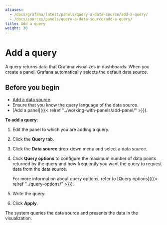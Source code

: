 ```yaml
---
aliases:
  - /docs/grafana/latest/panels/query-a-data-source/add-a-query/
  - /docs/sources/panels/query-a-data-source/add-a-query/
title: Add a query
weight: 30
---
```


# Add a query

A query returns data that Grafana visualizes in dashboards. When you create a panel, Grafana automatically selects the default data source.

## Before you begin

- [Add a data source](../../../datasources/add-a-data-source).
- Ensure that you know the query language of the data source.
- [Add a panel]({{< relref "../working-with-panels/add-panel/" >}}).

**To add a query**:

1. Edit the panel to which you are adding a query.
1. Click the **Query** tab.
1. Click the **Data source** drop-down menu and select a data source.
1. Click **Query options** to configure the maximum number of data points returned by the query and how frequently you want the query to request data from the data source.

   For more information about query options, refer to [Query options]({{< relref "../query-options/" >}}).

1. Write the query.
1. Click **Apply**.

The system queries the data source and presents the data in the visualization.
